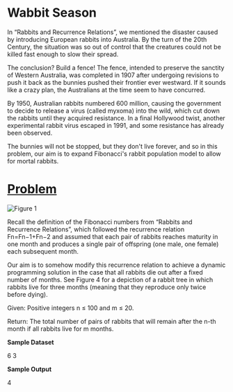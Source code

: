 # Wabbit Season

In “Rabbits and Recurrence Relations”, we mentioned the disaster caused by introducing European rabbits into Australia. By the turn of the 20th Century, the situation was so out of control that the creatures could not be killed fast enough to slow their spread.

The conclusion? Build a fence! The fence, intended to preserve the sanctity of Western Australia, was completed in 1907 after undergoing revisions to push it back as the bunnies pushed their frontier ever westward. If it sounds like a crazy plan, the Australians at the time seem to have concurred.

By 1950, Australian rabbits numbered 600 million, causing the government to decide to release a virus (called myxoma) into the wild, which cut down the rabbits until they acquired resistance. In a final Hollywood twist, another experimental rabbit virus escaped in 1991, and some resistance has already been observed.

The bunnies will not be stopped, but they don't live forever, and so in this problem, our aim is to expand Fibonacci's rabbit population model to allow for mortal rabbits.

# [Problem](http://rosalind.info/problems/fibd/)

![Figure 1](http://rosalind.info/media/problems/fibd/mortal_rabbit_tree.png)

Recall the definition of the Fibonacci numbers from “Rabbits and Recurrence Relations”, which followed the recurrence relation Fn=Fn−1+Fn−2 and assumed that each pair of rabbits reaches maturity in one month and produces a single pair of offspring (one male, one female) each subsequent month.

Our aim is to somehow modify this recurrence relation to achieve a dynamic programming solution in the case that all rabbits die out after a fixed number of months. See Figure 4 for a depiction of a rabbit tree in which rabbits live for three months (meaning that they reproduce only twice before dying).

Given: Positive integers n ≤ 100 and m ≤ 20.

Return: The total number of pairs of rabbits that will remain after the n-th month if all rabbits live for m months.

**Sample Dataset**

6 3

**Sample Output**

4